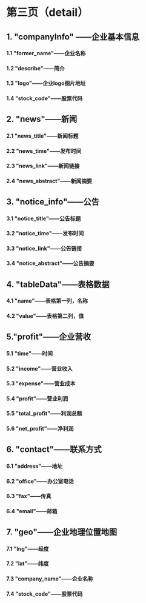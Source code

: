 # 第三页（detail）

## 1. "companyInfo" ——企业基本信息

#### 1.1 "former_name"——企业名称

#### 1.2  "describe"——简介

#### 1.3  "logo"——企业logo图片地址

#### 1.4  "stock_code"——股票代码

## 2. "news"——新闻

#### 2.1 "news_title"——新闻标题

#### 2.2 "news_time"——发布时间

#### 2.3 "news_link"——新闻链接

#### 2.4 "news_abstract"——新闻摘要

## 3. "notice_info"——公告

#### 3.1 "notice_title"——公告标题

#### 3.2 "notice_time"——发布时间

#### 3.3 "notice_link"——公告链接

#### 3.4 "notice_abstract"——公告摘要

## 4. "tableData"——表格数据

#### 4.1 "name"——表格第一列，名称

#### 4.2 "value"——表格第二列，值

## 5."profit"——企业营收

#### 5.1 "time"——时间

#### 5.2 "income"——营业收入

#### 5.3 "expense"——营业成本

#### 5.4 "profit"——营业利润

#### 5.5 "total_profit"——利润总额

#### 5.6 "net_profit"——净利润

## 6. "contact"——联系方式

#### 6.1 "address"——地址

#### 6.2 "office"——办公室电话

#### 6.3 "fax"——传真

#### 6.4 "email"——邮箱

## 7. "geo"——企业地理位置地图

#### 7.1 "lng"——经度

#### 7.2 "lat"——纬度

#### 7.3 "company_name"——企业名称

#### 7.4 "stock_code"——股票代码







